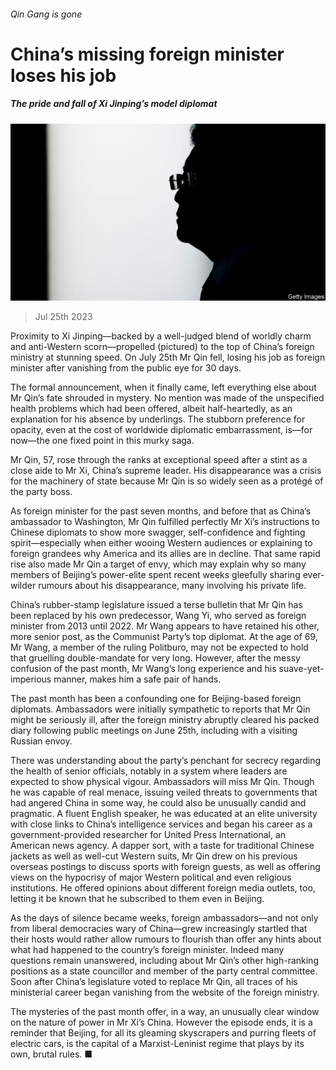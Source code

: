 ###### Qin Gang is gone

# China’s missing foreign minister loses his job 

##### The pride and fall of Xi Jinping’s model diplomat 

![image](images/20230729_CNP502.jpg) 

> Jul 25th 2023 

Proximity to Xi Jinping—backed by a well-judged blend of worldly charm and anti-Western scorn—propelled  (pictured) to the top of China’s foreign ministry at stunning speed. On July 25th Mr Qin fell, losing his job as foreign minister after vanishing from the public eye for 30 days.

The formal announcement, when it finally came, left everything else about Mr Qin’s fate shrouded in mystery. No mention was made of the unspecified health problems which had been offered, albeit half-heartedly, as an explanation for his absence by underlings. The  stubborn preference for opacity, even at the cost of worldwide diplomatic embarrassment, is—for now—the one fixed point in this murky saga.

Mr Qin, 57, rose through the ranks at exceptional speed after a stint as a close aide to Mr Xi, China’s supreme leader. His disappearance was a crisis for the machinery of state because Mr Qin is so widely seen as a protégé of the party boss.

As foreign minister for the past seven months, and before that as China’s ambassador to Washington, Mr Qin fulfilled perfectly Mr Xi’s instructions to Chinese diplomats to show more swagger, self-confidence and fighting spirit—especially when either wooing Western audiences or explaining to foreign grandees why America and its allies are in decline. That same rapid rise also made Mr Qin a target of envy, which may explain why so many members of Beijing’s power-elite spent recent weeks gleefully sharing ever-wilder rumours about his disappearance, many involving his private life.

China’s rubber-stamp legislature issued a terse bulletin that Mr Qin has been replaced by his own predecessor, Wang Yi, who served as foreign minister from 2013 until 2022. Mr Wang appears to have retained his other, more senior post, as the Communist Party’s top diplomat. At the age of 69, Mr Wang, a member of the ruling Politburo, may not be expected to hold that gruelling double-mandate for very long. However, after the messy confusion of the past month, Mr Wang’s long experience and his suave-yet-imperious manner, makes him a safe pair of hands.

The past month has been a confounding one for Beijing-based foreign diplomats. Ambassadors were initially sympathetic to reports that Mr Qin might be seriously ill, after the foreign ministry abruptly cleared his packed diary following public meetings on June 25th, including with a visiting Russian envoy.

There was understanding about the party’s penchant for secrecy regarding the health of senior officials, notably in a system where leaders are expected to show physical vigour. Ambassadors will miss Mr Qin. Though he was capable of real menace, issuing veiled threats to governments that had angered China in some way, he could also be unusually candid and pragmatic. A fluent English speaker, he was educated at an elite university with close links to China’s intelligence services and began his career as a government-provided researcher for United Press International, an American news agency. A dapper sort, with a taste for traditional Chinese jackets as well as well-cut Western suits, Mr Qin drew on his previous overseas postings to discuss sports with foreign guests, as well as offering views on the hypocrisy of major Western political and even religious institutions. He offered opinions about different foreign media outlets, too, letting it be known that he subscribed to them even in Beijing.

As the days of silence became weeks, foreign ambassadors—and not only from liberal democracies wary of China—grew increasingly startled that their hosts would rather allow rumours to flourish than offer any hints about what had happened to the country’s foreign minister. Indeed many questions remain unanswered, including about Mr Qin’s other high-ranking positions as a state councillor and member of the party central committee. Soon after China’s legislature voted to replace Mr Qin, all traces of his ministerial career began vanishing from the website of the foreign ministry.

The mysteries of the past month offer, in a way, an unusually clear window on the nature of power in Mr Xi’s China. However the episode ends, it is a reminder that Beijing, for all its gleaming skyscrapers and purring fleets of electric cars, is the capital of a Marxist-Leninist regime that plays by its own, brutal rules. ■


